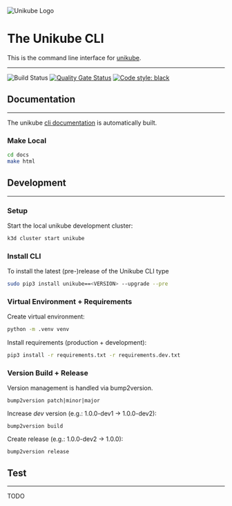![Unikube Logo](https://raw.githubusercontent.com/unikubehq/cli/main/docs/_static/img/Unikube-Logo-H-NoShadow.svg)


# The Unikube CLI

This is the command line interface for [unikube][link_unikube].

--------------------------------------------------------------------------------
![Build Status](https://github.com/unikubehq/cli/actions/workflows/python-app.yaml/badge.svg)
[![Quality Gate Status](https://sonarcloud.io/api/project_badges/measure?project=unikubehq_cli&metric=alert_status)](https://sonarcloud.io/dashboard?id=unikubehq_cli)
[![Code style: black](https://img.shields.io/badge/code%20style-black-000000.svg)](https://github.com/psf/black)

## Documentation

---

The unikube [cli documentation][link_unikube_cli_documentation] is automatically built.

### Make Local

```bash
cd docs
make html
```

## Development

---

### Setup

Start the local unikube development cluster:

```bash
k3d cluster start unikube
```

### Install CLI

To install the latest (pre-)release of the Unikube CLI type
```bash
sudo pip3 install unikube==<VERSION> --upgrade --pre
```

### Virtual Environment + Requirements

Create virtual environment:

```bash
python -m .venv venv
```

Install requirements (production + development):

```bash
pip3 install -r requirements.txt -r requirements.dev.txt
```

### Version Build + Release

Version management is handled via bump2version.

`bump2version patch|minor|major`

Increase _dev_ version (e.g.: 1.0.0-dev1 -> 1.0.0-dev2):

`bump2version build`

Create release (e.g.: 1.0.0-dev2 -> 1.0.0):

`bump2version release`

## Test

---

TODO

[link_unikube]: https://unikube.io
[link_unikube_cli_documentation]: https://cli.unikube.io
